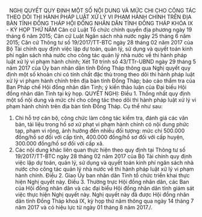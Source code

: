 <jsontable name="bang_0"> </jsontable>
 
NGHỊ QUYẾT
QUY ĐỊNH MỘT SỐ
NỘI DUNG VÀ MỨC CHI CHO CÔNG TÁC THEO DÕI THI HÀNH PHÁP LUẬT XỬ LÝ VI PHẠM HÀNH
CHÍNH TRÊN ĐỊA BÀN TỈNH ĐỒNG THÁP
HỘI ĐỒNG NHÂN DÂN TỈNH ĐỒNG THÁP
KHÓA IX - KỲ HỌP THỨ NĂM
Căn cứ Luật Tổ chức chính quyền địa phương
ngày 19 tháng 6 năm 2015;
Căn cứ Luật Ngân sách nhà nước ngày 25 tháng
6 năm 2015;
Căn cứ Thông tư số 19/2017/TT-BTC ngày 28
tháng 02 năm 2017 của Bộ Tài chính quy định việc lập dự toán, quản lý, sử dụng
và quyết toán kinh phí ngân sách nhà nước cho công tác quản lý nhà nước về thi
hành pháp luật xử lý vi phạm hành chính;
Xét Tờ trình số 43/TTr-UBND ngày 29 tháng 5
năm 2017 của Ủy ban nhân dân tỉnh Đồng Tháp thông qua Nghị quyết quy định một
số khoản chi có tính chất đặc thù trong theo dõi thi hành pháp luật xử lý vi
phạm hành chính trên địa bàn tỉnh Đồng Tháp; báo cáo thẩm tra của Ban Pháp chế
Hội đồng nhân dân Tinh; ý kiến thảo luận của Đại biếu Hội đồng nhân dân Tỉnh
tại kỳ họp.
QUYẾT NGHỊ:
Điều 1. Thống nhất quy định một số nội dung và mức chi cho công tác
theo dõi thi hành pháp luật xử lý vi phạm hành chính trên địa bàn tỉnh Đồng
Tháp. Cụ thể như sau:
1. Chi hỗ trợ cán bộ,
công chức làm công tác kiểm tra, đánh giá các văn bản, tài liệu trong hồ sơ xử
phạt vi phạm hành chính có nội dung phức tạp, phạm vi rộng, ảnh hưởng đến nhiều
đối tượng: mức chi 500.000 đồng/hồ sơ đối với cấp tỉnh, 400.000 đồng/hồ sơ đối
với cấp huyện, 300.000 đồng/hồ sơ đối với cấp xã.
2. Các nội dung khác liên
quan thực hiện theo quy định tại Thông tư số 19/2017/TT-BTC ngày 28 tháng 02
năm 2017 của Bộ Tài chính quy định việc lập dự toán, quản lý, sử dụng và quyết
toán kinh phí ngân sách nhà nước cho công tác quản lý nhà nước về thi hành pháp
luật xử lý vi phạm hành chính.
Điều 2. Giao Ủy ban nhân dân Tỉnh tổ chức triển khai thực hiện
Nghị quyết này.
Điều 3. Thường trực Hội đồng nhân dân, các Ban của Hội đồng nhân
dân và các đại biểu Hội đồng nhân dân tỉnh giám sát việc thực hiện Nghị quyết
này.
Nghị quyết này đã được
Hội đồng nhân dân tỉnh Đồng Tháp khoá IX, kỳ họp thứ năm thông qua ngày 14 tháng
7 năm 2017 và có hiệu lực từ ngày 01 tháng 8 năm 2017./.
 
<jsontable name="bang_1"> </jsontable>